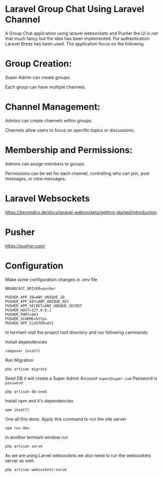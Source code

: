 # Laravel Group Chat Using Laravel Channel

A Group Chat application using laravel websockets and Pusher the UI is not that much fancy but the idea has been implemented. For authentication Laravel Breez has been used. The application focus on the following.

# Group Creation:

Super Admin can create groups.

Each group can have multiple channels.

# Channel Management:

Admins can create channels within groups.

Channels allow users to focus on specific topics or discussions.

# Membership and Permissions:

Admins can assign members to groups.

Permissions can be set for each channel, controlling who can join, post messages, or view messages.


# Laravel Websockets
https://beyondco.de/docs/laravel-websockets/getting-started/introduction

# Pusher
https://pusher.com/

# Configuration

Make some configuration changes in .env file 

```
BROADCAST_DRIVER=pusher

PUSHER_APP_ID=ANY_UNIQUE_ID
PUSHER_APP_KEY=ANY_UNIQUE_KEY
PUSHER_APP_SECRET=ANY_UNIQUE_SECRET
PUSHER_HOST=127.0.0.1
PUSHER_PORT=443
PUSHER_SCHEME=https
PUSHER_APP_CLUSTER=mt1
```

In termianl visit the project root directory and run following cammands:

Install dependencies

`composer insatll`

Run Migration

`php artisan migrate`

Seed DB it will create a Super Admin Account `super@super.com` Password is `password`

`php artisan db:seed`

Install npm and it's dependencies

`npm insatll`

One all this done. Apply this command to run the vite server

`npm run dev`

In another termianl window run

`php artisan serve`

As we are using Larvel websockets we also need to run the websockets server as well:

`php artisan websockets:serve`
